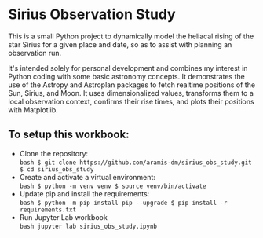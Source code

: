 
# Sirius Observation Study

This is a small Python project to dynamically model the heliacal rising of the star Sirius for a given place and date, so as to assist with planning an observation run.

It's intended solely for personal development and combines my interest in Python coding with some basic astronomy concepts. It demonstrates the use of the Astropy and Astroplan packages to fetch realtime positions of the Sun, Sirius, and Moon. It uses dimensionalized values, transforms them to a local observation context, confirms their rise times, and plots their positions with Matplotlib.

## To setup this workbook:

- Clone the repository:  
        ```bash
        $ git clone https://github.com/aramis-dm/sirius_obs_study.git
        $ cd sirius_obs_study
        ```
- Create and activate a virtual environment:  
        ```bash
        $ python -m venv venv
        $ source venv/bin/activate  
        ```  
- Update pip and install the requirements:  
        ```bash
        $ python -m pip install pip --upgrade
        $ pip install -r requirements.txt
        ```
- Run Jupyter Lab workbook  
        ```bash
        jupyter lab sirius_obs_study.ipynb  
        ```
